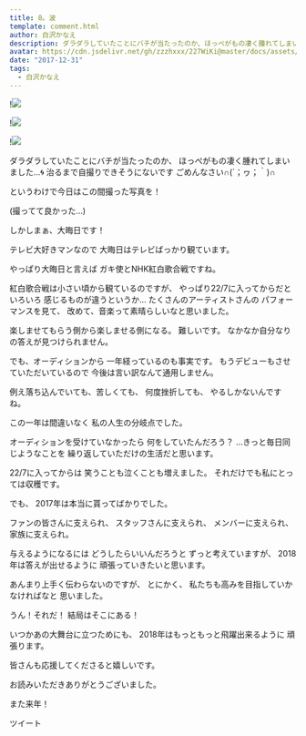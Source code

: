 ```yaml
---
title: 8。波
template: comment.html
author: 白沢かなえ
description: ダラダラしていたことにバチが当たったのか、ほっぺがもの凄く腫れてしまいました…🌀治るまで自撮りできそうにないですごめんなさい∩(´；ヮ；｀)∩というわけで今日はこの間撮った写真を！...
avatar: https://cdn.jsdelivr.net/gh/zzzhxxx/227WiKi@master/docs/assets/photo/avatar/kanae.jpg
date: "2017-12-31"
tags:
  - 白沢かなえ
---
```


!![](https://cdn.jsdelivr.net/gh/227WiKi/227WiKi-image@master/blog-image/kanae-2017-12-31_1.jpg)

!![](https://cdn.jsdelivr.net/gh/227WiKi/227WiKi-image@master/blog-image/kanae-2017-12-31_2.jpg)

!![](https://cdn.jsdelivr.net/gh/227WiKi/227WiKi-image@master/blog-image/kanae-2017-12-31_3.jpg)







ダラダラしていたことにバチが当たったのか、
ほっぺがもの凄く腫れてしまいました…🌀
治るまで自撮りできそうにないです
ごめんなさい∩(´；ヮ；｀)∩


というわけで今日はこの間撮った写真を！








(撮ってて良かった…)





しかしまぁ、大晦日です！

テレビ大好きマンなので
大晦日はテレビばっかり観ています。

やっぱり大晦日と言えば
ガキ使とNHK紅白歌合戦ですね。







紅白歌合戦は小さい頃から観ているのですが、
やっぱり22/7に入ってからだといろいろ
感じるものが違うというか…
たくさんのアーティストさんの
パフォーマンスを見て、
改めて、音楽って素晴らしいなと思いました。

楽しませてもらう側から楽しませる側になる。
難しいです。
なかなか自分なりの答えが見つけられません。

でも、オーディションから
一年経っているのも事実です。
もうデビューもさせていただいているので
今後は言い訳なんて通用しません。


例え落ち込んでいても、苦しくても、
何度挫折しても、
やるしかないんですね。





この一年は間違いなく
私の人生の分岐点でした。

オーディションを受けていなかったら
何をしていたんだろう？
…きっと毎日同じようなことを
繰り返していただけの生活だと思います。

22/7に入ってからは
笑うことも泣くことも増えました。
それだけでも私にとっては収穫です。


でも、
2017年は本当に貰ってばかりでした。

ファンの皆さんに支えられ、
スタッフさんに支えられ、
メンバーに支えられ、
家族に支えられ。

与えるようになるには
どうしたらいいんだろうと
ずっと考えていますが、
2018年は答えが出せるように
頑張っていきたいと思います。

あんまり上手く伝わらないのですが、
とにかく、
私たちも高みを目指していかなければなと
思いました。

うん！それだ！
結局はそこにある！






いつかあの大舞台に立つためにも、
2018年はもっともっと飛躍出来るように
頑張ります。

皆さんも応援してくださると嬉しいです。








お読みいただきありがとうございました。

また来年！


ツイート




